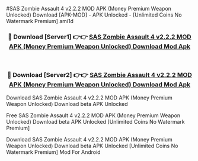 #SAS Zombie Assault 4 v2.2.2 MOD APK (Money Premium Weapon Unlocked) Download [APK-MOD] - APK Unlocked - [Unlimited Coins No Watermark Premium] ami1d



<div align="center">

<h3>🔴 Download [Server1] 👉👉 <a href="https://momento.my/?title=SAS_Zombie_Assault_4_v2.2.2_MOD_APK_(Money_Premium_Weapon_Unlocked)_Download">SAS Zombie Assault 4 v2.2.2 MOD APK (Money Premium Weapon Unlocked) Download Mod Apk</a></h3><br>

<h3>🔴 Download [Server2] 👉👉 <a href="https://momento.my/?title=SAS_Zombie_Assault_4_v2.2.2_MOD_APK_(Money_Premium_Weapon_Unlocked)_Download">SAS Zombie Assault 4 v2.2.2 MOD APK (Money Premium Weapon Unlocked) Download Mod Apk</a></h3>
</div>



Download SAS Zombie Assault 4 v2.2.2 MOD APK (Money Premium Weapon Unlocked) Download beta APK Unlocked

Free SAS Zombie Assault 4 v2.2.2 MOD APK (Money Premium Weapon Unlocked) Download beta APK Unlocked [Unlimited Coins No Watermark Premium]

Download SAS Zombie Assault 4 v2.2.2 MOD APK (Money Premium Weapon Unlocked) Download beta APK Unlocked [Unlimited Coins No Watermark Premium] Mod For Android
